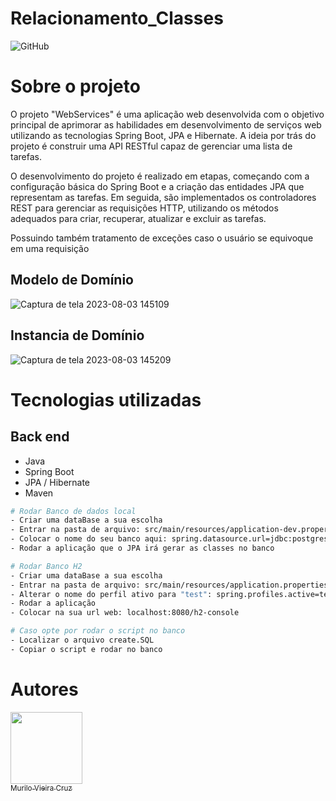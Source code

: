 # Relacionamento_Classes
![GitHub](https://img.shields.io/github/license/MuriloVieiraCruz/Relacionamento_Classes)

# Sobre o projeto

O projeto "WebServices" é uma aplicação web desenvolvida com o objetivo principal de aprimorar as habilidades em desenvolvimento 
de serviços web utilizando as tecnologias Spring Boot, JPA e Hibernate. A ideia por trás do projeto é construir uma API RESTful capaz de 
gerenciar uma lista de tarefas.

O desenvolvimento do projeto é realizado em etapas, começando com a configuração básica do Spring Boot e a criação das entidades JPA que representam as tarefas. 
Em seguida, são implementados os controladores REST para gerenciar as requisições HTTP, utilizando os métodos adequados para criar, recuperar, atualizar e excluir as tarefas.

Possuindo também tratamento de exceções caso o usuário se equivoque em uma requisição 

## Modelo de Domínio
![Captura de tela 2023-08-03 145109](https://github.com/MuriloVieiraCruz/Relacionamento_Classes/assets/113257963/cae5a468-e029-4bcf-8c88-71aba6e39374)

## Instancia de Domínio
![Captura de tela 2023-08-03 145209](https://github.com/MuriloVieiraCruz/Relacionamento_Classes/assets/113257963/3d96b5d5-aae0-43bc-9371-4822e0171239)

# Tecnologias utilizadas
## Back end
- Java
- Spring Boot
- JPA / Hibernate
- Maven

```bash
# Rodar Banco de dados local
- Criar uma dataBase a sua escolha
- Entrar na pasta de arquivo: src/main/resources/application-dev.properties
- Colocar o nome do seu banco aqui: spring.datasource.url=jdbc:postgresql://localhost:5432/"Nome do seu banco"
- Rodar a aplicação que o JPA irá gerar as classes no banco
```
```bash
# Rodar Banco H2
- Criar uma dataBase a sua escolha
- Entrar na pasta de arquivo: src/main/resources/application.properties
- Alterar o nome do perfil ativo para "test": spring.profiles.active=test
- Rodar a aplicação
- Colocar na sua url web: localhost:8080/h2-console
```
```bash
# Caso opte por rodar o script no banco
- Localizar o arquivo create.SQL
- Copiar o script e rodar no banco 
```

# Autores

[<img src="https://avatars.githubusercontent.com/u/113257963?v=4" width=115><br><sub>Murilo Vieira Cruz</sub>](https://github.com/MuriloVieiraCruz)
